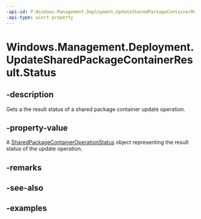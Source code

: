 ```yaml
---
-api-id: P:Windows.Management.Deployment.UpdateSharedPackageContainerResult.Status
-api-type: winrt property
---
```


# Windows.Management.Deployment.UpdateSharedPackageContainerResult.Status

<!--
public Windows.Management.Deployment.SharedPackageContainerOperationStatus Status { get; }
-->


## -description

Gets a the result status of a shared package container update operation.

## -property-value

A  [SharedPackageContainerOperationStatus](sharedpackagecontaineroperationstatus.md) object representing the result status of the update operation.

## -remarks

## -see-also

## -examples


